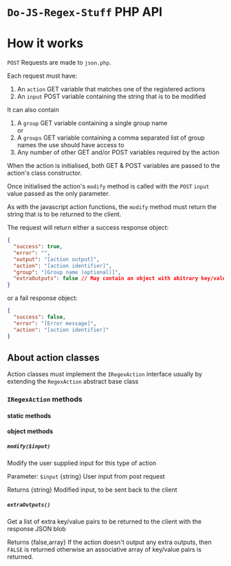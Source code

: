 # `Do-JS-Regex-Stuff` PHP API

# How it works

`POST` Requests are made to `json.php`. 

Each request must have:
1. An `action` GET variable that matches one of the registered actions
2. An `input` POST variable containing the string that is to be modified

It can also contain
1. A `group` GET variable containing a single group name<br />
   or 
2. A `groups` GET variable containing a comma separated list of group names the use should have access to
3. Any number of other GET and/or POST variables required by the action

When the action is initialised, both GET & POST variables are passed to the action's class constructor.

Once initialised the action's `modify` method is called with the `POST` `input` value passed as the only parameter.

As with the javascript action functions, the `modify` method must return the string that is to be returned to the client.

The request will return either a success response object:

```json
{
  "success": true,
  "error": "",
  "output": "[action output]",
  "action": "[action identifier]",
  "group": "[Group name (optional)]",
  "extraOutputs": false // May contain an object with abitrary key/value pairs as needed by the action.
}
```
or a fail response object:
```json
{
  "success": false,
  "error": "[Error message]",
  "action": "[action identifier]"
}
```

## About action classes

Action classes must implement the `IRegexAction` interface usually by extending the `RegexAction` abstract base class

### `IRegexAction` methods

#### static methods

#### object methods

##### `modify($input)`

Modify the user supplied input for this type of action

Parameter: `$input` {string} User input from post request

Returns {string} Modified input, to be sent back to the client


##### `extraOutputs()`

Get a list of extra key/value pairs to be returned to the client with the response JSON blob

Returns {false,array} If the action doesn't output any extra outputs, then `FALSE` is returned otherwise an associative array of key/value pairs is returned.
